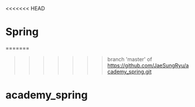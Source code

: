 <<<<<<< HEAD
# Spring
=======
>>>>>>> branch 'master' of https://github.com/JaeSungRyu/academy_spring.git
# academy_spring
